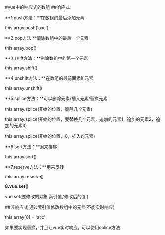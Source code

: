#vue中的响应式的数组
##响应式

**1.push方法：**在数组的最后添加元素

this.array.push('abc')

**2.pop方法:**删除数组中的最后一个元素

this.array.pop()

**3.shift方法：**删除数组中的第一个元素

this.array.shift()

**4.unshift方法：**在数组的最前面添加元素

this.array.unshift()

**5.splice方法：**可以删除元素/插入元素/替换元素

this.array.splice(开始的位置，删除几个元素)

this.array.splice(开始的位置，要替换几个元素，追加的元素1，追加的元素2，追加的元素3)

this.array.splice(开始的位置，0，插入的元素)

**6.sort方法：**用来排序

this.array.sort()

**7.reserve方法：**用来反转

this.array.reserve()

**8.vue.set()**

vue.set(要修改的对象,索引值,'修改后的值')


##非响应式
通过索引值修改数组中的元素(不能实时响应)

this.array[0] = 'abc'

如果要实现替换，并且让vue实时响应，可以使用splice方法